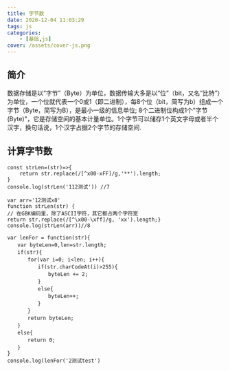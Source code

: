 ```yaml
---
title: 字节数
date: 2020-12-04 11:03:29
tags: js
categories: 
    - [基础,js]
cover: /assets/cover-js.png
---
```

## 简介
数据存储是以“字节”（Byte）为单位，数据传输大多是以“位”（bit，又名“比特”）为单位，一个位就代表一个0或1（即二进制），每8个位（bit，简写为b）组成一个字节（Byte，简写为B），是最小一级的信息单位;
8个二进制位构成1个"字节(Byte)"，它是存储空间的基本计量单位。1个字节可以储存1个英文字母或者半个汉字，换句话说，1个汉字占据2个字节的存储空间.
## 计算字节数
```
const strLen=(str)=>{
    return str.replace(/[^x00-xFF]/g,'**').length;
}
console.log(strLen('112测试')) //7
```

```
var arr='12测试x8'
function strLen(str) {
// 在GBK编码里，除了ASCII字符，其它都占两个字符宽
return str.replace(/[^\x00-\xff]/g, 'xx').length;}
console.log(strLen(arr))//8
```
```
var lenFor = function(str){
　　var byteLen=0,len=str.length;
　　if(str){
　　　　for(var i=0; i<len; i++){
　　　　　　if(str.charCodeAt(i)>255){
　　　　　　　　byteLen += 2;
　　　　　　}
　　　　　　else{
　　　　　　　　byteLen++;
　　　　　　}
　　　　}
　　　　return byteLen;
　　}
　　else{
　　　　return 0;
　　}
}
console.log(lenFor('2测试test')
```